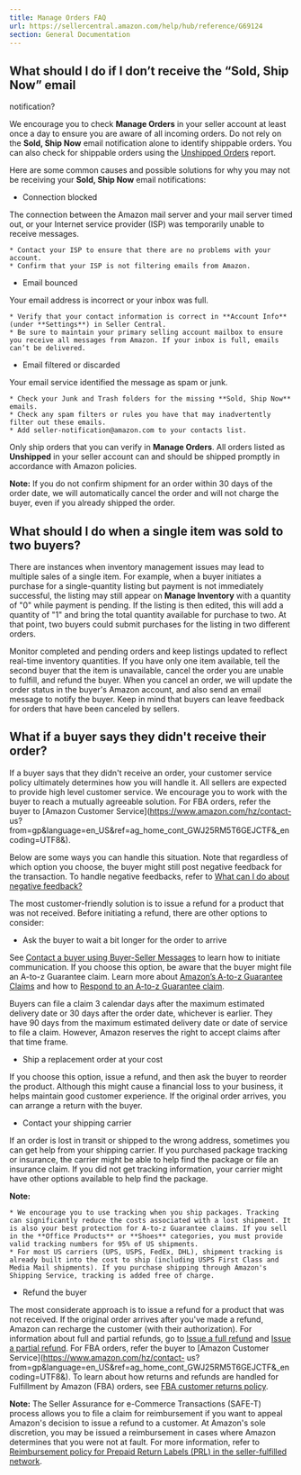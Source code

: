 ```yaml
---
title: Manage Orders FAQ
url: https://sellercentral.amazon.com/help/hub/reference/G69124
section: General Documentation
---
```


## What should I do if I don’t receive the “Sold, Ship Now” email
notification?

We encourage you to check **Manage Orders** in your seller account at least
once a day to ensure you are aware of all incoming orders. Do not rely on the
**Sold, Ship Now** email notification alone to identify shippable orders. You
can also check for shippable orders using the [Unshipped
Orders](/help/hub/reference/200133720) report.

Here are some common causes and possible solutions for why you may not be
receiving your **Sold, Ship Now** email notifications:

  * Connection blocked

The connection between the Amazon mail server and your mail server timed out,
or your Internet service provider (ISP) was temporarily unable to receive
messages.

    * Contact your ISP to ensure that there are no problems with your account.
    * Confirm that your ISP is not filtering emails from Amazon.

  * Email bounced

Your email address is incorrect or your inbox was full.

    * Verify that your contact information is correct in **Account Info** (under **Settings**) in Seller Central.
    * Be sure to maintain your primary selling account mailbox to ensure you receive all messages from Amazon. If your inbox is full, emails can’t be delivered.

  * Email filtered or discarded

Your email service identified the message as spam or junk.

    * Check your Junk and Trash folders for the missing **Sold, Ship Now** emails.
    * Check any spam filters or rules you have that may inadvertently filter out these emails.
    * Add seller-notification@amazon.com to your contacts list.

Only ship orders that you can verify in **Manage Orders**. All orders listed
as **Unshipped** in your seller account can and should be shipped promptly in
accordance with Amazon policies.

**Note:** If you do not confirm shipment for an order within 30 days of the
order date, we will automatically cancel the order and will not charge the
buyer, even if you already shipped the order.

## What should I do when a single item was sold to two buyers?

There are instances when inventory management issues may lead to multiple
sales of a single item. For example, when a buyer initiates a purchase for a
single-quantity listing but payment is not immediately successful, the listing
may still appear on **Manage Inventory** with a quantity of "0" while payment
is pending. If the listing is then edited, this will add a quantity of "1" and
bring the total quantity available for purchase to two. At that point, two
buyers could submit purchases for the listing in two different orders.

Monitor completed and pending orders and keep listings updated to reflect
real-time inventory quantities. If you have only one item available, tell the
second buyer that the item is unavailable, cancel the order you are unable to
fulfill, and refund the buyer. When you cancel an order, we will update the
order status in the buyer's Amazon account, and also send an email message to
notify the buyer. Keep in mind that buyers can leave feedback for orders that
have been canceled by sellers.

## What if a buyer says they didn't receive their order?

If a buyer says that they didn't receive an order, your customer service
policy ultimately determines how you will handle it. All sellers are expected
to provide high level customer service. We encourage you to work with the
buyer to reach a mutually agreeable solution. For FBA orders, refer the buyer
to [Amazon Customer Service](https://www.amazon.com/hz/contact-
us?from=gp&language=en_US&ref=ag_home_cont_GWJ25RM5T6GEJCTF&_encoding=UTF8&).

Below are some ways you can handle this situation. Note that regardless of
which option you choose, the buyer might still post negative feedback for the
transaction. To handle negative feedbacks, refer to [What can I do about
negative feedback?](/help/hub/reference/201520590)

The most customer-friendly solution is to issue a refund for a product that
was not received. Before initiating a refund, there are other options to
consider:

  * Ask the buyer to wait a bit longer for the order to arrive

See [Contact a buyer using Buyer-Seller
Messages](/help/hub/reference/GTV8NTY5RM6N9LUN) to learn how to initiate
communication. If you choose this option, be aware that the buyer might file
an A-to-z Guarantee claim. Learn more about [Amazon’s A-to-z Guarantee
Claims](/help/hub/reference/G27951) and how to [Respond to an A-to-z Guarantee
claim](/help/hub/reference/G1781).

Buyers can file a claim 3 calendar days after the maximum estimated delivery
date or 30 days after the order date, whichever is earlier. They have 90 days
from the maximum estimated delivery date or date of service to file a claim.
However, Amazon reserves the right to accept claims after that time frame.

  * Ship a replacement order at your cost

If you choose this option, issue a refund, and then ask the buyer to reorder
the product. Although this might cause a financial loss to your business, it
helps maintain good customer experience. If the original order arrives, you
can arrange a return with the buyer.

  * Contact your shipping carrier

If an order is lost in transit or shipped to the wrong address, sometimes you
can get help from your shipping carrier. If you purchased package tracking or
insurance, the carrier might be able to help find the package or file an
insurance claim. If you did not get tracking information, your carrier might
have other options available to help find the package.

**Note:**

    * We encourage you to use tracking when you ship packages. Tracking can significantly reduce the costs associated with a lost shipment. It is also your best protection for A-to-z Guarantee claims. If you sell in the **Office Products** or **Shoes** categories, you must provide valid tracking numbers for 95% of US shipments.
    * For most US carriers (UPS, USPS, FedEx, DHL), shipment tracking is already built into the cost to ship (including USPS First Class and Media Mail shipments). If you purchase shipping through Amazon's Shipping Service, tracking is added free of charge.

  * Refund the buyer

The most considerate approach is to issue a refund for a product that was not
received. If the original order arrives after you've made a refund, Amazon can
recharge the customer (with their authorization). For information about full
and partial refunds, go to [Issue a full
refund](/help/hub/reference/G201650090) and [Issue a partial
refund](/help/hub/reference/G201650140). For FBA orders, refer the buyer to
[Amazon Customer Service](https://www.amazon.com/hz/contact-
us?from=gp&language=en_US&ref=ag_home_cont_GWJ25RM5T6GEJCTF&_encoding=UTF8&).
To learn about how returns and refunds are handled for Fulfillment by Amazon
(FBA) orders, see [FBA customer returns
policy](/help/hub/reference/G200379860).

**Note:** The Seller Assurance for e-Commerce Transactions (SAFE-T) process
allows you to file a claim for reimbursement if you want to appeal Amazon's
decision to issue a refund to a customer. At Amazon's sole discretion, you may
be issued a reimbursement in cases where Amazon determines that you were not
at fault. For more information, refer to [Reimbursement policy for Prepaid
Return Labels (PRL) in the seller-fulfilled
network](/help/hub/reference/G202175000).

